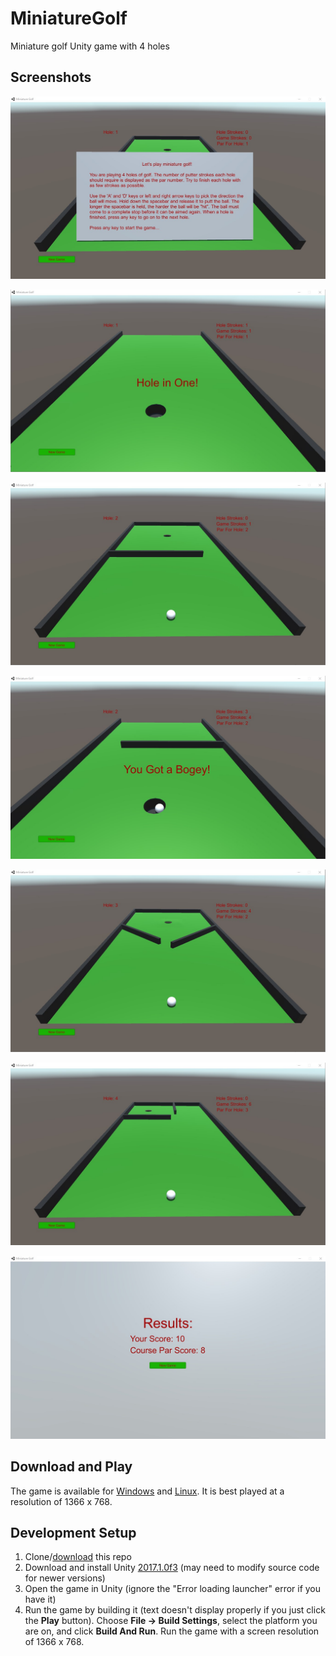 # MiniatureGolf
Miniature golf Unity game with 4 holes

## Screenshots
<p align="center">
  <img src="Screenshots\Instructions.jpg" alt="Instructions">
</p>
<p align="center">
  <img src="Screenshots\HoleInOne.jpg" alt="Hole in one">
</p>
<p align="center">
  <img src="Screenshots\Hole2.jpg" alt="Hole 2">
</p>
<p align="center">
  <img src="Screenshots\Bogey.jpg" alt="Bogey">
</p>
<p align="center">
  <img src="Screenshots\Hole3.jpg" alt="Hole 3">
</p>
<p align="center">
  <img src="Screenshots\Hole4.jpg" alt="Hole 4">
</p>
<p align="center">
  <img src="Screenshots\Results.jpg" alt="Results">
</p>

## Download and Play
The game is available for [Windows](https://github.com/tjnowak/MiniatureGolf/releases/download/v1.0/MiniatureGolf_1.0_Windows.zip) and [Linux](https://github.com/tjnowak/MiniatureGolf/releases/download/v1.0/MiniatureGolf_1.0_Linux.zip). It is best played at a resolution of 1366 x 768.

## Development Setup
1. Clone/[download](https://github.com/tjnowak/MiniatureGolf/archive/master.zip) this repo
2. Download and install Unity [2017.1.0f3](https://unity3d.com/get-unity/download/archive) (may need to modify source code for newer versions)
3. Open the game in Unity (ignore the "Error loading launcher" error if you have it)
4. Run the game by building it (text doesn't display properly if you just click the **Play** button). Choose **File -> Build Settings**, select the platform you are on, and click **Build And Run**. Run the game with a screen resolution of 1366 x 768.